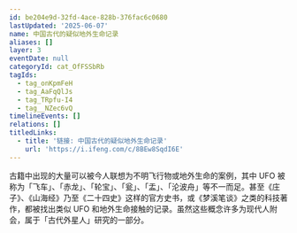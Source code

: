 ```yaml
---
id: be204e9d-32fd-4ace-828b-376fac6c0680
lastUpdated: '2025-06-07'
name: 中国古代的疑似地外生命记录
aliases: []
layer: 3
eventDate: null
categoryId: cat_OfFSSbRb
tagIds:
  - tag_onKpmFeH
  - tag_AaFqQlJs
  - tag_TRpfu-I4
  - tag__NZec6vQ
timelineEvents: []
relations: []
titledLinks:
  - title: '链接: 中国古代的疑似地外生命记录'
    url: 'https://i.ifeng.com/c/8BEw8SqdI6E'
---
```

古籍中出现的大量可以被今人联想为不明飞行物或地外生命的案例，其中 UFO 被称为「飞车」、「赤龙」、「轮宝」、「瓮」、「盂」、「沦波舟」等不一而足。甚至《庄子》、《山海经》乃至《二十四史》这样的官方史书，或《梦溪笔谈》之类的科技著作，都被找出类似 UFO 和地外生命接触的记录。虽然这些概念许多为现代人附会，属于「古代外星人」研究的一部分。
